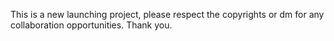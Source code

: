 This is a new launching project, please respect the copyrights or dm for any collaboration opportunities. Thank you.
